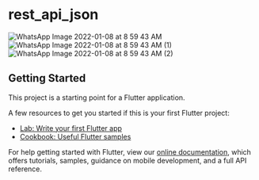 # rest_api_json

![WhatsApp Image 2022-01-08 at 8 59 43 AM](https://user-images.githubusercontent.com/91004678/148630102-4e9225f6-d4c6-47de-8ad3-4fc70af8d1b9.jpeg)
![WhatsApp Image 2022-01-08 at 8 59 43 AM (1)](https://user-images.githubusercontent.com/91004678/148630105-5a539c01-b5fb-4ac5-b14e-77d81a163d9b.jpeg)
![WhatsApp Image 2022-01-08 at 8 59 43 AM (2)](https://user-images.githubusercontent.com/91004678/148630108-bf4de690-de8d-4b33-b2a6-7bdf95523a9f.jpeg)

## Getting Started

This project is a starting point for a Flutter application.

A few resources to get you started if this is your first Flutter project:

- [Lab: Write your first Flutter app](https://flutter.dev/docs/get-started/codelab)
- [Cookbook: Useful Flutter samples](https://flutter.dev/docs/cookbook)

For help getting started with Flutter, view our
[online documentation](https://flutter.dev/docs), which offers tutorials,
samples, guidance on mobile development, and a full API reference.
